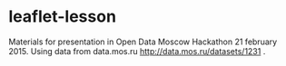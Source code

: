 # leaflet-lesson
Materials for presentation in Open Data Moscow Hackathon 21 february 2015. 
Using data from data.mos.ru http://data.mos.ru/datasets/1231 .
